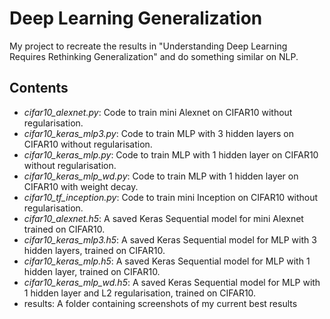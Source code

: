 # Deep Learning Generalization
My project to recreate the results in "Understanding Deep Learning Requires Rethinking Generalization" and do something similar on NLP.

Contents
--------
* *cifar10_alexnet.py*: Code to train mini Alexnet on CIFAR10 without regularisation.
* *cifar10_keras_mlp3.py*: Code to train MLP with 3 hidden layers on CIFAR10 without regularisation.
* *cifar10_keras_mlp.py*: Code to train MLP with 1 hidden layer on CIFAR10 without regularisation.
* *cifar10_keras_mlp_wd.py*: Code to train MLP with 1 hidden layer on CIFAR10 with weight decay.
* *cifar10_tf_inception.py*: Code to train mini Inception on CIFAR10 without regularisation.
* *cifar10_alexnet.h5*: A saved Keras Sequential model for mini Alexnet trained on CIFAR10.
* *cifar10_keras_mlp3.h5*: A saved Keras Sequential model for MLP with 3 hidden layers, trained on CIFAR10.
* *cifar10_keras_mlp.h5*: A saved Keras Sequential model for MLP with 1 hidden layer, trained on CIFAR10.
* *cifar10_keras_mlp_wd.h5*: A saved Keras Sequential model for MLP with 1 hidden layer and L2 regularisation, trained on CIFAR10.
* results: A folder containing screenshots of my current best results
